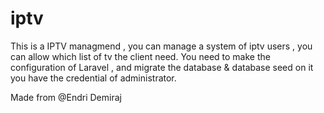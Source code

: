# iptv
This is a IPTV managmend , you can manage a system of iptv users , you can allow which list of tv  the client need.
You need to make the configuration of Laravel , and migrate the database & database seed on it you have the credential of administrator.


Made from @Endri Demiraj 
